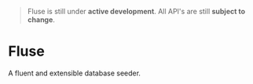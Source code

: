 > Fluse is still under **active development**. All API's are still **subject to change**.

# Fluse

A fluent and extensible database seeder.
